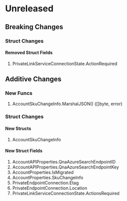 # Unreleased

## Breaking Changes

### Struct Changes

#### Removed Struct Fields

1. PrivateLinkServiceConnectionState.ActionRequired

## Additive Changes

### New Funcs

1. AccountSkuChangeInfo.MarshalJSON() ([]byte, error)

### Struct Changes

#### New Structs

1. AccountSkuChangeInfo

#### New Struct Fields

1. AccountAPIProperties.QnaAzureSearchEndpointID
1. AccountAPIProperties.QnaAzureSearchEndpointKey
1. AccountProperties.IsMigrated
1. AccountProperties.SkuChangeInfo
1. PrivateEndpointConnection.Etag
1. PrivateEndpointConnection.Location
1. PrivateLinkServiceConnectionState.ActionsRequired
